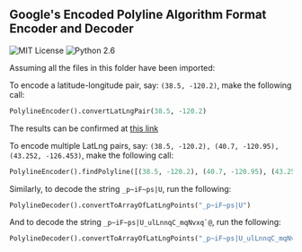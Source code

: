 ## Google's Encoded Polyline Algorithm Format Encoder and Decoder

![MIT License](https://img.shields.io/badge/license-MIT-blue.svg)
![Python 2.6](https://img.shields.io/badge/python-2.6-lightgrey.svg)

Assuming all the files in this folder have been imported:

To encode a latitude-longitude pair, say: `(38.5, -120.2)`, make the following call:

```python
PolylineEncoder().convertLatLngPair(38.5, -120.2)
```

The results can be confirmed at [this link](https://developers.google.com/maps/documentation/utilities/polylinealgorithm)

To encode multiple LatLng pairs, say: `(38.5, -120.2), (40.7, -120.95), (43.252, -126.453)`, make the following call:

```python
PolylineEncoder().findPolyline([(38.5, -120.2), (40.7, -120.95), (43.252, -126.453)])
```

Similarly, to decode the string `_p~iF~ps|U`, run the following:

```python
PolylineDecoder().convertToArrayOfLatLngPoints("_p~iF~ps|U")
```

And to decode the string <code>_p~iF~ps|U_ulLnnqC_mqNvxq`@</code>, run the following:

```python
PolylineDecoder().convertToArrayOfLatLngPoints("_p~iF~ps|U_ulLnnqC_mqNvxq`@")
```

